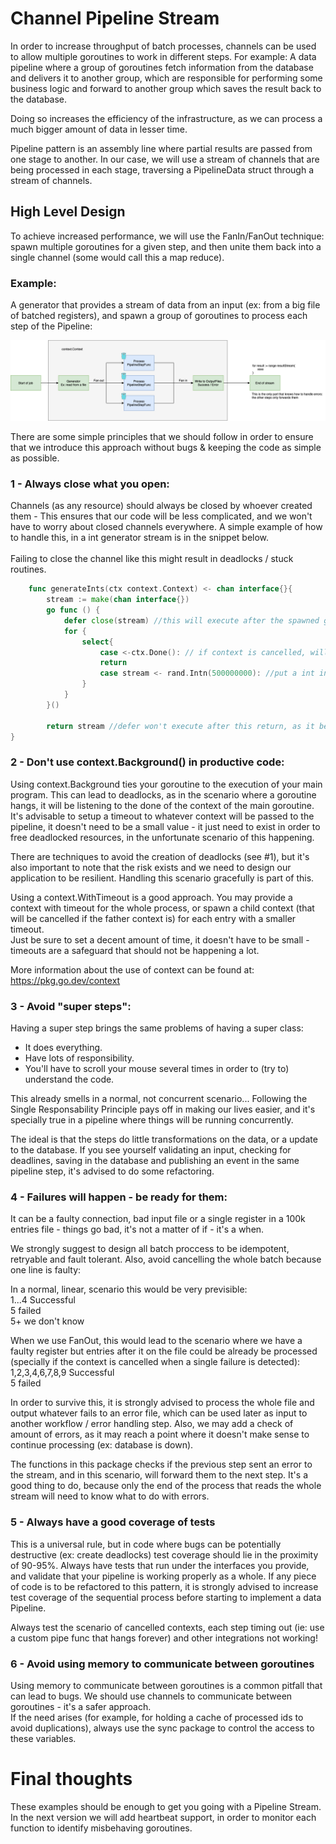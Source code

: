 # Channel Pipeline Stream

In order to increase throughput of batch processes, channels can be used to allow multiple goroutines to work in
different steps. For example: A data pipeline where a group of goroutines fetch information from the database and
delivers it to another group, which are responsible for performing some business logic and forward to another group
which saves the result back to the database.

Doing so increases the efficiency of the infrastructure, as we can process a much bigger amount of data in lesser time.

Pipeline pattern is an assembly line where partial results are passed from one stage to another. In our case, we will
use a stream of channels that are being processed in each stage, traversing a PipelineData struct through a stream of
channels.

## High Level Design

To achieve increased performance, we will use the FanIn/FanOut technique: spawn multiple goroutines for a given step,
and then unite them back into a single channel (some would call this a map reduce).

### Example:

A generator that provides a stream of data from an input (ex: from a big file of batched registers), and spawn a group
of goroutines to process each step of the Pipeline:

![Pipe example](docs/resources/pipe_example.png)

There are some simple principles that we should follow in order to ensure that we introduce this approach without bugs &
keeping the code as simple as possible.

### 1 - Always close what you open:

Channels (as any resource) should always be closed by whoever created them - This ensures that our code will be less
complicated, and we won't have to worry about closed channels everywhere. A simple example of how to handle this, in a
int generator stream is in the snippet below. </br></br>
Failing to close the channel like this might result in deadlocks / stuck routines.

``` go
    func generateInts(ctx context.Context) <- chan interface{}{
    	stream := make(chan interface{})
    	go func () {
            defer close(stream) //this will execute after the spawned goroutine ends
            for {
                select{
                    case <-ctx.Done(): // if context is cancelled, will leave
                    return
                    case stream <- rand.Intn(500000000): //put a int into the stream
                }
            }
    	}()

        return stream //defer won't execute after this return, as it belongs to the goroutine
}
```

### 2 - Don't use context.Background() in productive code:

Using context.Background ties your goroutine to the execution of your main program. This can lead to deadlocks, as in
the scenario where a goroutine hangs, it will be listening to the done of the context of the main goroutine. It's
advisable to setup a timeout to whatever context will be passed to the pipeline, it doesn't need to be a small value -
it just need to exist in order to free deadlocked resources, in the unfortunate scenario of this happening.

There are techniques to avoid the creation of deadlocks (see #1), but it's also important to note that the risk exists
and we need to design our application to be resilient. Handling this scenario gracefully is part of this.

Using a context.WithTimeout is a good approach. You may provide a context with timeout for the whole process, or spawn a
child context (that will be cancelled if the father context is) for each entry with a smaller timeout. </br>
Just be sure to set a decent amount of time, it doesn't have to be small - timeouts are a safeguard that should not be
happening a lot.

More information about the use of context can be found at: https://pkg.go.dev/context

### 3 - Avoid "super steps":

Having a super step brings the same problems of having a super class: <br>

- It does everything.
- Have lots of responsibility.
- You'll have to scroll your mouse several times in order to (try to) understand the code.

This already smells in a normal, not concurrent scenario... Following the Single Responsability Principle pays off in
making our lives easier, and it's specially true in a pipeline where things will be running concurrently.

The ideal is that the steps do little transformations on the data, or a update to the database. If you see yourself
validating an input, checking for deadlines, saving in the database and publishing an event in the same pipeline step,
it's advised to do some refactoring.

### 4 - Failures will happen - be ready for them:

It can be a faulty connection, bad input file or a single register in a 100k entries file - things go bad, it's not a
matter of if - it's a when.

We strongly suggest to design all batch proccess to be idempotent, retryable and fault tolerant. Also, avoid cancelling
the whole batch because one line is faulty:

In a normal, linear, scenario this would be very previsible: </br>
1...4 Successful <br>
5 failed <br>
5+ we don't know

When we use FanOut, this would lead to the scenario where we have a faulty register but entries after it on the file
could be already be processed (specially if the context is cancelled when a single failure is detected): <br>
1,2,3,4,6,7,8,9 Successful <br>
5 failed

In order to survive this, it is strongly advised to process the whole file and output whatever fails to an error file,
which can be used later as input to another workflow / error handling step. Also, we may add a check of amount of
errors, as it may reach a point where it doesn't make sense to continue processing (ex: database is down).

The functions in this package checks if the previous step sent an error to the stream, and in this scenario, will
forward them to the next step. It's a good thing to do, because only the end of the process that reads the whole stream
will need to know what to do with errors.

### 5 - Always have a good coverage of tests

This is a universal rule, but in code where bugs can be potentially destructive (ex: create deadlocks) test coverage
should lie in the proximity of 90-95%. Always have tests that run under the interfaces you provide, and validate that
your pipeline is working properly as a whole. If any piece of code is to be refactored to this pattern, it is strongly
advised to increase test coverage of the sequential process before starting to implement a data Pipeline.

Always test the scenario of cancelled contexts, each step timing out (ie: use a custom pipe func that hangs forever) and
other integrations not working!

### 6 - Avoid using memory to communicate between goroutines

Using memory to communicate between goroutines is a common pitfall that can lead to bugs. We should use channels to
communicate between goroutines - it's a safer approach. </br>
If the need arises (for example, for holding a cache of processed ids to avoid duplications), always use the sync
package to control the access to these variables.

# Final thoughts

These examples should be enough to get you going with a Pipeline Stream. </br>
In the next version we will add heartbeat support, in order to monitor each function to identify misbehaving goroutines.